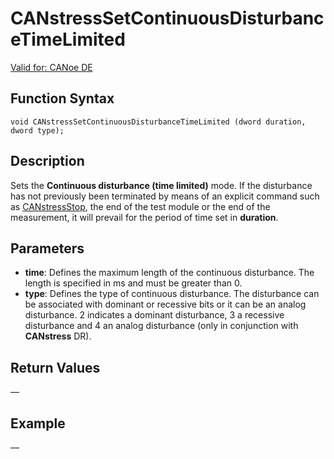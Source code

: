 # CANstressSetContinuousDisturbanceTimeLimited

[Valid for: CANoe DE](../../../Shared/FeatureAvailability.md)

## Function Syntax

```plaintext
void CANstressSetContinuousDisturbanceTimeLimited (dword duration, dword type);
```

## Description

Sets the **Continuous disturbance (time limited)** mode. If the disturbance has not previously been terminated by means of an explicit command such as [CANstressStop](CAPLfunctionCANstressStop.md), the end of the test module or the end of the measurement, it will prevail for the period of time set in **duration**.

## Parameters

- **time**: Defines the maximum length of the continuous disturbance. The length is specified in ms and must be greater than 0.
- **type**: Defines the type of continuous disturbance. The disturbance can be associated with dominant or recessive bits or it can be an analog disturbance. 2 indicates a dominant disturbance, 3 a recessive disturbance and 4 an analog disturbance (only in conjunction with **CANstress** DR).

## Return Values

—

## Example

—
